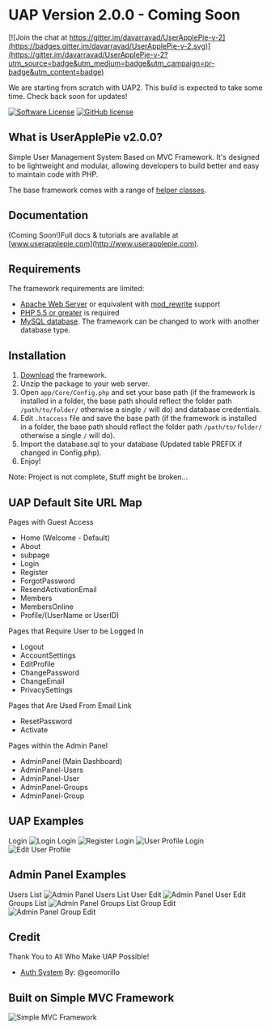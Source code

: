 # UAP Version 2.0.0 - Coming Soon

[![Join the chat at https://gitter.im/davarravad/UserApplePie-v-2](https://badges.gitter.im/davarravad/UserApplePie-v-2.svg)](https://gitter.im/davarravad/UserApplePie-v-2?utm_source=badge&utm_medium=badge&utm_campaign=pr-badge&utm_content=badge)  

We are starting from scratch with UAP2.  This build is expected to take some time.  Check back soon for updates!

[![Software License](http://img.shields.io/badge/License-BSD--3-brightgreen.svg?style=flat-square)](LICENSE)
[![GitHub license](https://img.shields.io/badge/license-MIT-blue.svg)](https://raw.githubusercontent.com/simple-mvc-framework/v2/master/license.txt)

## What is UserApplePie v2.0.0?

Simple User Management System Based on MVC Framework. It's designed to be lightweight and modular, allowing developers to build better and easy to maintain code with PHP.

The base framework comes with a range of [helper classes](https://github.com/simple-mvc-framework/framework/tree/master/app/Helpers).

## Documentation

(Coming Soon!)Full docs & tutorials are available at [www.userapplepie.com](http://www.userapplepie.com).

## Requirements

The framework requirements are limited:

- [Apache Web Server](https://httpd.apache.org/) or equivalent with [mod_rewrite](http://httpd.apache.org/docs/current/mod/mod_rewrite.html) support
- [PHP 5.5 or greater](http://php.net/downloads.php) is required
- [MySQL database](http://www.mysql.com/). The framework can be changed to work with another database type.

## Installation

1. [Download](http://www.userapplepie.com/Downloads/) the framework.
2. Unzip the package to your web server.
3. Open `app/Core/Config.php` and set your base path (if the framework is installed in a folder, the base path should reflect the folder path `/path/to/folder/` otherwise a single `/` will do) and database credentials.
4. Edit `.htaccess` file and save the base path (if the framework is installed in a folder, the base path should reflect the folder path `/path/to/folder/` otherwise a single `/` will do).
5. Import the database.sql to your database (Updated table PREFIX if changed in Config.php).
6. Enjoy!

Note: Project is not complete, Stuff might be broken...

## UAP Default Site URL Map
Pages with Guest Access
 - Home (Welcome - Default)  
 - About  
 - subpage  
 - Login  
 - Register  
 - ForgotPassword  
 - ResendActivationEmail  
 - Members  
 - MembersOnline  
 - Profile/(UserName or UserID)  

Pages that Require User to be Logged In  
 - Logout  
 - AccountSettings  
 - EditProfile  
 - ChangePassword  
 - ChangeEmail  
 - PrivacySettings  

Pages that Are Used From Email Link  
 - ResetPassword  
 - Activate  

Pages within the Admin Panel
 - AdminPanel (Main Dashboard)
 - AdminPanel-Users
 - AdminPanel-User
 - AdminPanel-Groups
 - AdminPanel-Group

## UAP Examples
Login
![Login](http://images.userapplepie.com/uap/uap2loginpage.jpg "Login")
Login
![Register](http://images.userapplepie.com/uap/uap2registerpage.jpg "Register")
Login
![User Profile](http://images.userapplepie.com/uap/uap2userprofile.jpg "User Profile")
Login
![Edit User Profile](http://images.userapplepie.com/uap/uap2usereditprofile.jpg "Edit User Profile")

## Admin Panel Examples
Users List
![Admin Panel Users List](http://images.userapplepie.com/uap/uap2adminpanelpreview3.jpg "Admin Panel Users List")
User Edit
![Admin Panel User Edit](http://images.userapplepie.com/uap/uap2adminpanelpreview.jpg "Admin Panel User Edit")
Groups List
![Admin Panel Groups List](http://images.userapplepie.com/uap/uap2adminpanelpreview2.jpg "Admin Panel Groups List")
Group Edit
![Admin Panel Group Edit](http://images.userapplepie.com/uap/uap2adminpanelpreview4.jpg "Admin Panel Group Edit")

## Credit
Thank You to All Who Make UAP Possible!
- [Auth System](https://github.com/geomorillo/Auth) By: @geomorillo

## Built on Simple MVC Framework

![Simple MVC Framework](http://simplemvcframework.com/app/templates/publicthemes/smvc/images/logo.png)
